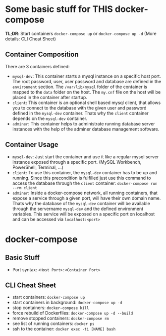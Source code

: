 # Some basic stuff for THIS docker-compose
**TL;DR**: Start containers `docker-compose up` or `docker-compose up -d` (More details: CLI Cheat Sheet)

## Container Composition
There are 3 containers defined:
* `mysql-dev`: This container starts a mysql instance on a specific host port. The root password, user, user password and database are defined in the `environment` section. The `/var/lib/mysql` folder of the container is mapped to the `data` folder on the host. The `my.cnf` file on the host will be placed in the container after startup.
* `client`: This container is an optional shell based mysql client, that allows you to connect to the database with the given user and password defined in the `mysql-dev` container. Thats why the `client` container depends on the `mysql-dev` container.
* `adminer`: This container helps to administrate running database server instances with the help of the adminer database management software.

## Container Usage
* `mysql-dev`: Just start the container and use it like a regular mysql server instance exposed through a specific port. (MySQL Workbench, PowerShell, Terminal, ...)
* `client`: To use this container, the `mysql-dev` container has to be up and running. Since this precondition is fulfilled just use this command to access the database through the `client` container: `docker-compose run --rm client`
* `adminer`: Inside a docker-compose network, all running containers, that expose a service through a given port, will have their own domain name. Thats why the database of the `mysql-dev` container will be available through the servername `mysql-dev` and the defined environment variables. This service will be exposed on a specific port on localhost and can be accessed via `localhost:<port>`

# docker-compose
## Basic Stuff
* Port syntax: `<Host Port>:<Container Port>`

## CLI Cheat Sheet
* start containers: `docker-compose up`
* start containers in background: `docker-compose up -d`
* stop containers: `docker-compose kill`
* force rebuild of Dockerfiles: `docker-compose up -d --build`
* remove stopped containers: `docker-compose rm`
* see list of running containers: `docker ps`
* ssh to the container: `docker exec -ti [NAME] bash`